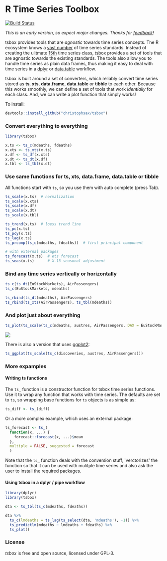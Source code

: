 R Time Series Toolbox
=====================

[![Build Status](https://travis-ci.org/christophsax/tsbox.svg?branch=master)](https://travis-ci.org/christophsax/tsbox)

*This is an early version, so expect major changes. Thanks for [feedback](mailto:christoph.sax@gmail.com)!*


tsbox provides tools that are *agnostic* towards time series concepts. 
The R ecosystem knows a [vast number](https://cran.r-project.org/web/views/TimeSeries.html) 
of time series standards. Instead of creating the ulitmate
[15th](https://xkcd.com/927/) time series class, tsbox provides a set of tools
that are agnostic towards the existing standards. The tools also allow you to
handle time series as plain data frames, thus making it easy to deal with time
series in a [dplyr](https://CRAN.R-project.org/package=dplyr) or
[data.table](https://CRAN.R-project.org/package=data.table) workflow.

tsbox is built around a set of converters, which reliably convert time series
stored as **ts**, **xts**, **data.frame**, **data.table** or  **tibble** to each
other. Because this works smoothly, we can define a set of tools that work
*identially* for each class. And, we can write a plot function that simply
works!

To install:
```r
devtools::install_github("christophsax/tsbox")
```

### Convert everything to everything

```r
library(tsbox)

x.ts <- ts_c(mdeaths, fdeaths)
x.xts <- ts_xts(x.ts)
x.df <- ts_df(x.xts)
x.dt <- ts_dt(x.df)
x.tbl <- ts_tbl(x.dt)
```

### Use same functions for ts, xts, data.frame, data.table or tibble

All functions start with `ts`, so you use them with auto complete (press Tab).

```r
ts_scale(x.ts)  # normalization
ts_scale(x.xts)
ts_scale(x.df)
ts_scale(x.dt)
ts_scale(x.tbl)

ts_trend(x.ts)  # loess trend line
ts_pc(x.ts)
ts_pcy(x.ts)
ts_lag(x.ts)
ts_prcomp(ts_c(mdeaths, fdeaths))  # first principal component

# with external packages
ts_forecast(x.ts)  # ets forecast
ts_seas(x.ts)      # X-13 seasonal adjustment
```

### Bind any time series vertically or horizontally

```r
ts_c(ts_dt(EuStockMarkets), AirPassengers)
ts_c(EuStockMarkets, mdeaths)

ts_rbind(ts_dt(mdeaths), AirPassengers)
ts_rbind(ts_xts(AirPassengers), ts_tbl(mdeaths))
```

### And plot just about everything

```r
ts_plot(ts_scale(ts_c(mdeaths, austres, AirPassengers, DAX = EuStockMarkets[,'DAX'])))
```
![](https://github.com/christophsax/tsbox/raw/master/inst/docs/myfig.png)


There is also a version that uses [ggplot2](https://CRAN.R-project.org/package=ggplot2):

```r
ts_ggplot(ts_scale(ts_c(discoveries, austres, AirPassengers)))
```


### More expamples

#### Writing ts functions

The `ts_` function is a constructor function for tsbox time series functions.
Use it to wrap any function that works with time series. The defaults are set to
`ts`, so wrapping base functions for `ts` objects is as simple as:

```r
ts_diff <- ts_(diff)
```

Or a more complex example, which uses an external package:

```r
ts_forecast <- ts_(
  function(x, ...) {
    forecast::forecast(x, ...)$mean
  },
  multiple = FALSE, suggested = forecast
  )
```

Note that the `ts_` function deals with the conversion stuff, 'verctorizes' the
function so that it can be used with mulitple time series and also ask the user
to install the required packages.


#### Using tsbox in a dplyr / pipe workflow

```r
library(dplyr)
library(tsbox)

dta <- ts_tbl(ts_c(mdeaths, fdeaths))

dta %>%
  ts_c(lmdeaths = ts_lag(ts_select(dta, 'mdeaths'), -1)) %>%
  ts_predictlm(mdeaths ~ lmdeaths + fdeaths) %>%
  ts_plot()
```


### License

*tsbox* is free and open source, licensed under GPL-3.


